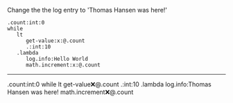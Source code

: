 Change the the log entry to 'Thomas Hansen was here!'

```hyperlambda
.count:int:0
while
   lt
      get-value:x:@.count
      .:int:10
   .lambda
      log.info:Hello World
      math.increment:x:@.count
```
---
.count:int:0
while
   lt
      get-value:x:@.count
      .:int:10
   .lambda
      log.info:Thomas Hansen was here!
      math.increment:x:@.count
